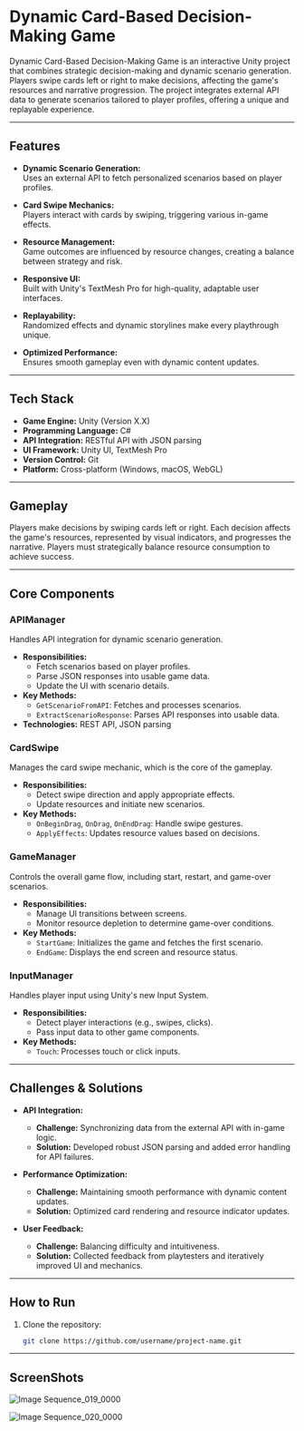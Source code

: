 # Dynamic Card-Based Decision-Making Game  

Dynamic Card-Based Decision-Making Game is an interactive Unity project that combines strategic decision-making and dynamic scenario generation. Players swipe cards left or right to make decisions, affecting the game's resources and narrative progression. The project integrates external API data to generate scenarios tailored to player profiles, offering a unique and replayable experience.  

---

## Features  

- **Dynamic Scenario Generation:**  
  Uses an external API to fetch personalized scenarios based on player profiles.  

- **Card Swipe Mechanics:**  
  Players interact with cards by swiping, triggering various in-game effects.  

- **Resource Management:**  
  Game outcomes are influenced by resource changes, creating a balance between strategy and risk.  

- **Responsive UI:**  
  Built with Unity's TextMesh Pro for high-quality, adaptable user interfaces.  

- **Replayability:**  
  Randomized effects and dynamic storylines make every playthrough unique.  

- **Optimized Performance:**  
  Ensures smooth gameplay even with dynamic content updates.  

---

## Tech Stack  

- **Game Engine:** Unity (Version X.X)  
- **Programming Language:** C#  
- **API Integration:** RESTful API with JSON parsing  
- **UI Framework:** Unity UI, TextMesh Pro  
- **Version Control:** Git  
- **Platform:** Cross-platform (Windows, macOS, WebGL)  

---

## Gameplay  

Players make decisions by swiping cards left or right. Each decision affects the game's resources, represented by visual indicators, and progresses the narrative. Players must strategically balance resource consumption to achieve success.  

---

## Core Components  

### APIManager  
Handles API integration for dynamic scenario generation.  
- **Responsibilities:**  
  - Fetch scenarios based on player profiles.  
  - Parse JSON responses into usable game data.  
  - Update the UI with scenario details.  
- **Key Methods:**  
  - `GetScenarioFromAPI`: Fetches and processes scenarios.  
  - `ExtractScenarioResponse`: Parses API responses into usable data.  
- **Technologies:** REST API, JSON parsing  

### CardSwipe  
Manages the card swipe mechanic, which is the core of the gameplay.  
- **Responsibilities:**  
  - Detect swipe direction and apply appropriate effects.  
  - Update resources and initiate new scenarios.  
- **Key Methods:**  
  - `OnBeginDrag`, `OnDrag`, `OnEndDrag`: Handle swipe gestures.  
  - `ApplyEffects`: Updates resource values based on decisions.  

### GameManager  
Controls the overall game flow, including start, restart, and game-over scenarios.  
- **Responsibilities:**  
  - Manage UI transitions between screens.  
  - Monitor resource depletion to determine game-over conditions.  
- **Key Methods:**  
  - `StartGame`: Initializes the game and fetches the first scenario.  
  - `EndGame`: Displays the end screen and resource status.  

### InputManager  
Handles player input using Unity's new Input System.  
- **Responsibilities:**  
  - Detect player interactions (e.g., swipes, clicks).  
  - Pass input data to other game components.  
- **Key Methods:**  
  - `Touch`: Processes touch or click inputs.  

---

## Challenges & Solutions  

- **API Integration:**  
  - **Challenge:** Synchronizing data from the external API with in-game logic.  
  - **Solution:** Developed robust JSON parsing and added error handling for API failures.  

- **Performance Optimization:**  
  - **Challenge:** Maintaining smooth performance with dynamic content updates.  
  - **Solution:** Optimized card rendering and resource indicator updates.  

- **User Feedback:**  
  - **Challenge:** Balancing difficulty and intuitiveness.  
  - **Solution:** Collected feedback from playtesters and iteratively improved UI and mechanics.  

---

## How to Run  

1. Clone the repository:  
   ```bash
   git clone https://github.com/username/project-name.git  

---
## ScreenShots

![Image Sequence_019_0000](https://github.com/user-attachments/assets/7f8cc0a5-ab0d-4bba-aec1-31dcbf2fd3b3)

![Image Sequence_020_0000](https://github.com/user-attachments/assets/098e8818-1758-4f14-8f54-a136f8008d74)


